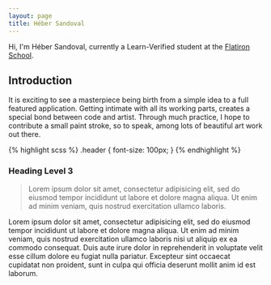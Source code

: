 ```yaml
---
layout: page
title: Héber Sandoval
---
```

Hi, I'm Héber Sandoval, currently a Learn-Verified student at the [Flatiron School](https://learn.co).

## Introduction

It is exciting to see a masterpiece being birth from a simple idea to a full featured application. Getting intimate with all its working parts, creates a special bond between code and artist. Through much practice, I hope to contribute a small paint stroke, so to speak, among lots of beautiful art work out there.

{% highlight scss %}
  .header {
    font-size: 100px;
  }
{% endhighlight %}

### Heading Level 3

> Lorem ipsum dolor sit amet, consectetur adipisicing elit, sed do eiusmod tempor incididunt ut labore et dolore magna aliqua. Ut enim ad minim veniam, quis nostrud exercitation ullamco laboris.

Lorem ipsum dolor sit amet, consectetur adipisicing elit, sed do eiusmod tempor incididunt ut labore et dolore magna aliqua. Ut enim ad minim veniam, quis nostrud exercitation ullamco laboris nisi ut aliquip ex ea commodo consequat. Duis aute irure dolor in reprehenderit in voluptate velit esse cillum dolore eu fugiat nulla pariatur. Excepteur sint occaecat cupidatat non proident, sunt in culpa qui officia deserunt mollit anim id est laborum.
